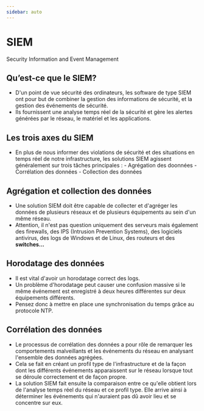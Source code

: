 ```yaml
---
sidebar: auto
---
```

# SIEM

Security Information and Event Management


## Qu’est-ce que le SIEM?

- D'un point de vue sécurité des ordinateurs, les software
    de type SIEM ont pour but de combiner la gestion des
    informations de sécurité, et la gestion des
    événements de sécurité.
- Ils fournissent une analyse temps réel de la sécurité et
    gère les alertes générées par le réseau, le matériel et les
    applications.


## Les trois axes du SIEM

- En plus de nous informer des violations de sécurité et des
    situations en temps réel de notre infrastructure, les
    solutions SIEM agissent généralement sur trois tâches
    principales :
       - Agrégation des doonnées
       - Corrélation des données
       - Collection des données


## Agrégation et collection des données

- Une solution SIEM doit être capable de collecter et
    d'agréger les données de plusieurs réseaux et de
    plusieurs équipements au sein d'un même réseau.
- Attention, il n'est pas question uniquement des serveurs
    mais également des firewalls, des IPS (Intrusion
    Prevention Systems), des logiciels antivirus, des logs de
    Windows et de Linux, des routeurs et des **switches...**


## Horodatage des données

- Il est vital d'avoir un horodatage correct des logs.
- Un problème d'horodatage peut causer une confusion
    massive si le même événement est enregistré à deux
    heures différentes sur deux équipements différents.
- Pensez donc à mettre en place une synchronisation du
    temps grâce au protocole NTP.


## Corrélation des données

- Le processus de corrélation des données a pour rôle de
    remarquer les comportements malveillants et les événements
    du réseau en analysant l'ensemble des données agrégées.
- Cela se fait en créant un profil type de l'infrastructure et de
    la façon dont les différents événements apparaissent sur le
    réseau lorsque tout se déroule correctement et de façon
    propre.
- La solution SIEM fait ensuite la comparaison entre ce qu'elle
    obtient lors de l'analyse temps réel du réseau et ce profil type.
    Elle arrive ainsi à déterminer les événements qui n'auraient pas
    dû avoir lieu et se concentre sur eux.


